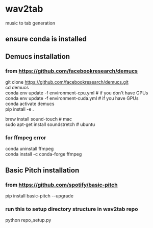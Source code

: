 wav2tab
==============================

music to tab generation

## ensure conda is installed

## Demucs installation #
### from https://github.com/facebookresearch/demucs

git clone https://github.com/facebookresearch/demucs.git <br />
cd demucs <br />
conda env update -f environment-cpu.yml  # if you don't have GPUs <br />
conda env update -f environment-cuda.yml # if you have GPUs <br />
conda activate demucs <br />
pip install -e . <br />

brew install sound-touch  # mac <br />
sudo apt-get install soundstretch  # ubuntu <br />

### for ffmpeg error 
conda uninstall ffmpeg <br />
conda install -c conda-forge ffmpeg<br />

## Basic Pitch installation #
### from https://github.com/spotify/basic-pitch

pip install basic-pitch --upgrade

### run this to setup directory structure in wav2tab repo
python repo_setup.py
